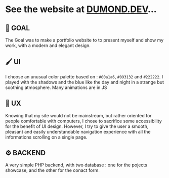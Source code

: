 # See the website at [DUMOND.DEV](https://dumond.dev)...

## 🎯 GOAL
The Goal was to make a portfolio website to to present myself and show my work, with a modern and elegant design.

## 🖌️ UI
I choose an unusual color palette based on : `#00a1a6`, `#093132` and `#222222`.
I played with the shadows and the blue like the day and night in a strange but soothing atmosphere.
Many animations are in JS

## 🔩 UX
Knowing that my site would not be mainstream, but rather oriented for people comfortable with computers, I chose to sacrifice some accessibility for the benefit of UI design.
However, I try to give the user a smooth, pleasant and easily understandable navigation experience with all the informations scrolling on a single page.

## ⚙️ BACKEND
A very simple PHP backend, with two database : one for the pojects showcase, and the other for the conact form.
